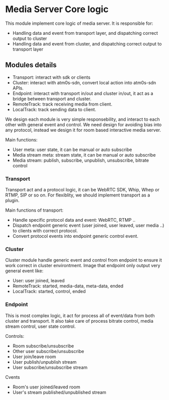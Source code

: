 # Media Server Core logic

This module implement core logic of media server. It is responsible for:

- Handling data and event from transport layer, and dispatching correct output to cluster
- Handling data and event from cluster, and dispatching correct output to transport layer

## Modules details

- Transport: interact with sdk or clients
- Cluster: interact with atm0s-sdn, convert local action into atm0s-sdn APIs.
- Endpoint: interact with transport in/out and cluster in/out, it act as a bridge between transport and cluster.
- RemoteTrack: track receiving media from client.
- LocalTrack: track sending data to client.

We design each module is very simple responsebility, and interact to each other with general event and control. We need design for avoiding bias into any protocol, instead we design it for room based interactive media server.

Main functions:

- User meta: user state, it can be manual or auto subscribe
- Media stream meta: stream state, it can be manual or auto subscribe
- Media stream: publish, subscribe, unpublish, unsubscribe, bitrate control

### Transport

Transport act and a protocol logic, it can be WebRTC SDK, Whip, Whep or RTMP, SIP or so on. For flexiblity, we should implement transport as a plugin.

Main functions of transport:

- Handle specific protocol data and event: WebRTC, RTMP ..
- Dispatch endpoint generic event (user joined, user leaved, user media ..) to clients with correct protocol.
- Convert protocol events into endpoint generic control event.

### Cluster

Cluster module handle generic event and control from endpoint to ensure it work correct in cluster environtment. Image that endpoint only output very general event like:

- User: user joined, leaved
- RemoteTrack: started, media-data, meta-data, ended
- LocalTrack: started, control, ended

### Endpoint

This is most complex logic, it act for process all of event/data from both cluster and transport. It also take care of process bitrate control, media stream control, user state control.

Controls:

- Room subscribe/unsubscribe
- Other user subscribe/unsubscribe
- User join/leave room
- User publish/unpublish stream
- User subscribe/unsubscribe stream

Cvents

- Room's user joined/leaved room
- User's stream published/unpublished stream

